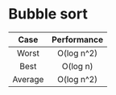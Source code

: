 # Bubble sort

|  Case   | Performance |
| :-----: | :---------: |
|  Worst  | O(log n^2)  |
|  Best   |  O(log n)   |
| Average | O(log n^2)  |
